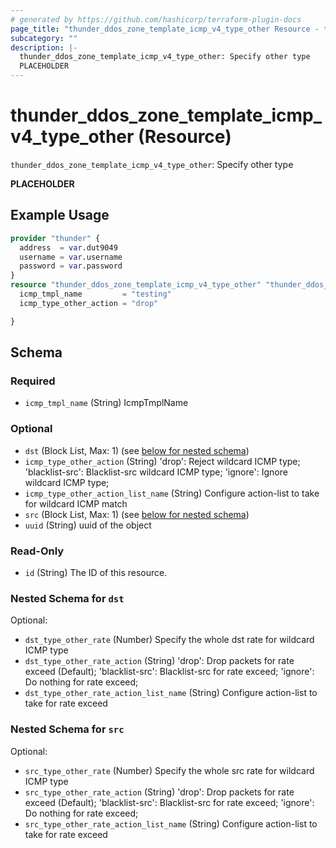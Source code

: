 ```yaml
---
# generated by https://github.com/hashicorp/terraform-plugin-docs
page_title: "thunder_ddos_zone_template_icmp_v4_type_other Resource - terraform-provider-thunder"
subcategory: ""
description: |-
  thunder_ddos_zone_template_icmp_v4_type_other: Specify other type
  PLACEHOLDER
---
```


# thunder_ddos_zone_template_icmp_v4_type_other (Resource)

`thunder_ddos_zone_template_icmp_v4_type_other`: Specify other type

__PLACEHOLDER__

## Example Usage

```terraform
provider "thunder" {
  address  = var.dut9049
  username = var.username
  password = var.password
}
resource "thunder_ddos_zone_template_icmp_v4_type_other" "thunder_ddos_zone_template_icmp_v4_type_other" {
  icmp_tmpl_name         = "testing"
  icmp_type_other_action = "drop"

}
```

<!-- schema generated by tfplugindocs -->
## Schema

### Required

- `icmp_tmpl_name` (String) IcmpTmplName

### Optional

- `dst` (Block List, Max: 1) (see [below for nested schema](#nestedblock--dst))
- `icmp_type_other_action` (String) 'drop': Reject wildcard ICMP type; 'blacklist-src': Blacklist-src wildcard ICMP type; 'ignore': Ignore wildcard ICMP type;
- `icmp_type_other_action_list_name` (String) Configure action-list to take for wildcard ICMP match
- `src` (Block List, Max: 1) (see [below for nested schema](#nestedblock--src))
- `uuid` (String) uuid of the object

### Read-Only

- `id` (String) The ID of this resource.

<a id="nestedblock--dst"></a>
### Nested Schema for `dst`

Optional:

- `dst_type_other_rate` (Number) Specify the whole dst rate for wildcard ICMP type
- `dst_type_other_rate_action` (String) 'drop': Drop packets for rate exceed (Default); 'blacklist-src': Blacklist-src for rate exceed; 'ignore': Do nothing for rate exceed;
- `dst_type_other_rate_action_list_name` (String) Configure action-list to take for rate exceed


<a id="nestedblock--src"></a>
### Nested Schema for `src`

Optional:

- `src_type_other_rate` (Number) Specify the whole src rate for wildcard ICMP type
- `src_type_other_rate_action` (String) 'drop': Drop packets for rate exceed (Default); 'blacklist-src': Blacklist-src for rate exceed; 'ignore': Do nothing for rate exceed;
- `src_type_other_rate_action_list_name` (String) Configure action-list to take for rate exceed


